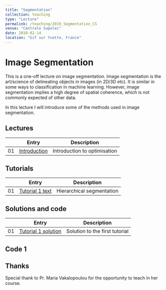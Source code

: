 ```yaml
---
title: "Segmentation"
collection: teaching
type: "Lecture"
permalink: /teaching/2019_Segmentation_CS
venue: "Centrale Supelec"
date: 2010-02-14
location: "Gif sur Yvette, France"
---
```


Image Segmentation
===============

This is a one-off lecture on image segmentation. Image segmentation is
the art/science of delineating objects in images (in 2D/3D etc). It is
similar in some ways to classification in machine learning. However,
image segmentation implies a high degree of spatial coherence, which
is not commonly expected of other data.

In this lecture I will introduce some of the methods used in image segmentation.

Lectures
--------

|  | Entry                                                  | Description                                                 |
|--| --------                                               |------------------------------------------------------------ |
|01| [Introduction](/files/Segmentation_2019.pdf)           | Introduction to optimisation                                |


Tutorials
---------

|  | Entry                                                  | Description                                                 |
|--| --------                                               |------------------------------------------------------------ |
|01| [Tutorial 1 text](/files/Tutorial_segmentation_en.pdf)              | Hierarchical  segmentation                 |


Solutions and code
---------

|  | Entry                                                  | Description                                                 |
|--| --------                                               |------------------------------------------------------------ |
|01| [Tutorial 1 solution](/files/Tutorial_segmentation_en-solution.pdf)         | Solution to the first tutorial |


Code 1
------





Thanks
------

Special thank to Pr. Maria Vakalopoulou for the opportunity to teach
in her course.



